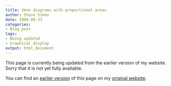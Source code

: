 ```yaml
---
title: Venn diagrams with proportional areas
author: Steve Simon
date: 2008-09-23
categories:
- Blog post
tags:
- Being updated
- Graphical display
output: html_document
---
```


This page is currently being updated from the earlier version of my website. Sorry that it is not yet fully available.

<!---More--->


You can find an [earlier version][sim1] of this page on my [original website][sim2].

[sim1]: http://www.pmean.com/08/ProportionalVennDiagrams.html
[sim2]: http://www.pmean.com/original_site.html

